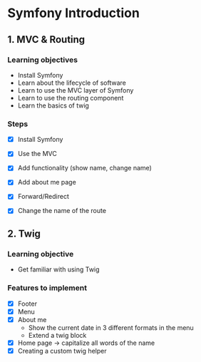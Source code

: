 # Symfony Introduction

## 1. MVC & Routing
### Learning objectives
- Install Symfony
- Learn about the lifecycle of software
- Learn to use the MVC layer of Symfony
- Learn to use the routing component
- Learn the basics of twig

### Steps
- [x] Install Symfony
- [x] Use the MVC
- [x] Add functionality (show name, change name)
- [x] Add about me page
- [x] Forward/Redirect
- [x] Change the name of the route


## 2. Twig
### Learning objective
- Get familiar with using Twig

### Features to implement
- [x] Footer
- [x] Menu
- [x] About me
    - Show the current date in 3 different formats in the menu
    - Extend a twig block
- [x] Home page -> capitalize all words of the name
- [x] Creating a custom twig helper
